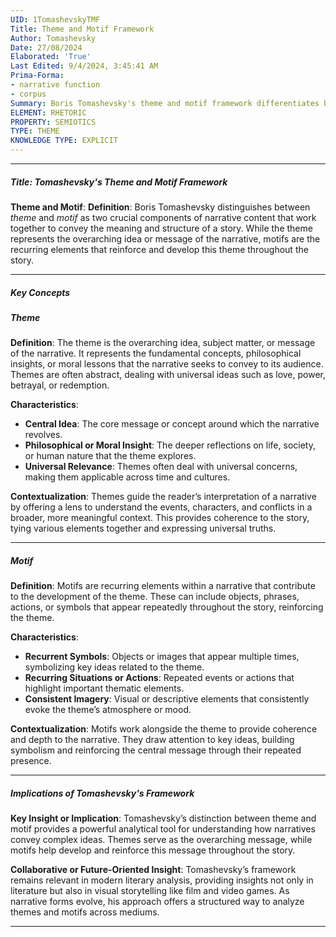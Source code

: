 ```yaml
---
UID: 1TomashevskyTMF
Title: Theme and Motif Framework
Author: Tomashevsky
Date: 27/08/2024
Elaborated: 'True'
Last Edited: 9/4/2024, 3:45:41 AM
Prima-Forma:
- narrative function
- corpus
Summary: Boris Tomashevsky's theme and motif framework differentiates between themes, the overarching ideas or messages in narratives, and motifs, the recurring elements that reinforce those themes, helping readers understand how stories convey meaning through repeated symbols, actions, or imagery.
ELEMENT: RHETORIC
PROPERTY: SEMIOTICS
TYPE: THEME
KNOWLEDGE TYPE: EXPLICIT
---
```


---

##### Title: **Tomashevsky's Theme and Motif Framework**

**Theme and Motif**:
   **Definition**: Boris Tomashevsky distinguishes between *theme* and *motif* as two crucial components of narrative content that work together to convey the meaning and structure of a story. While the theme represents the overarching idea or message of the narrative, motifs are the recurring elements that reinforce and develop this theme throughout the story.

---

##### Key Concepts

##### Theme

**Definition**:
   The theme is the overarching idea, subject matter, or message of the narrative. It represents the fundamental concepts, philosophical insights, or moral lessons that the narrative seeks to convey to its audience. Themes are often abstract, dealing with universal ideas such as love, power, betrayal, or redemption.

**Characteristics**:
   - **Central Idea**: The core message or concept around which the narrative revolves.  
   - **Philosophical or Moral Insight**: The deeper reflections on life, society, or human nature that the theme explores.  
   - **Universal Relevance**: Themes often deal with universal concerns, making them applicable across time and cultures.  

**Contextualization**:
   Themes guide the reader’s interpretation of a narrative by offering a lens to understand the events, characters, and conflicts in a broader, more meaningful context. This provides coherence to the story, tying various elements together and expressing universal truths.

---

##### Motif

**Definition**:
   Motifs are recurring elements within a narrative that contribute to the development of the theme. These can include objects, phrases, actions, or symbols that appear repeatedly throughout the story, reinforcing the theme.

**Characteristics**:
   - **Recurrent Symbols**: Objects or images that appear multiple times, symbolizing key ideas related to the theme.
   - **Recurring Situations or Actions**: Repeated events or actions that highlight important thematic elements.
   - **Consistent Imagery**: Visual or descriptive elements that consistently evoke the theme’s atmosphere or mood.

**Contextualization**:
   Motifs work alongside the theme to provide coherence and depth to the narrative. They draw attention to key ideas, building symbolism and reinforcing the central message through their repeated presence.

---

##### Implications of Tomashevsky's Framework

**Key Insight or Implication**:
   Tomashevsky’s distinction between theme and motif provides a powerful analytical tool for understanding how narratives convey complex ideas. Themes serve as the overarching message, while motifs help develop and reinforce this message throughout the story.

**Collaborative or Future-Oriented Insight**:
   Tomashevsky’s framework remains relevant in modern literary analysis, providing insights not only in literature but also in visual storytelling like film and video games. As narrative forms evolve, his approach offers a structured way to analyze themes and motifs across mediums.

---
